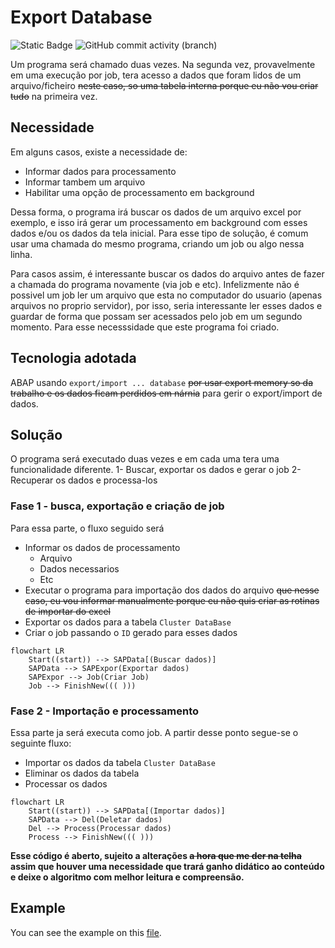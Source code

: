 
# Export Database


![Static Badge](https://img.shields.io/badge/development-abap-blue)
![GitHub commit activity (branch)](https://img.shields.io/github/commit-activity/t/edmilson-nascimento/export-database-cluster-background)


Um programa será chamado duas vezes. Na segunda vez, provavelmente em uma execução por job, tera acesso a dados que foram lidos de um arquivo/ficheiro ~~neste caso, so uma tabela interna porque eu não vou criar tudo~~ na primeira vez.

## Necessidade ##
Em alguns casos, existe a necessidade de:
- Informar dados para processamento
- Informar tambem um arquivo
- Habilitar uma opção de processamento em background

Dessa forma, o programa irá buscar os dados de um arquivo excel por exemplo, e isso irá gerar um processamento em background com esses dados e/ou os dados da tela inicial. Para esse tipo de solução, é comum usar uma chamada do mesmo programa, criando um job ou algo nessa linha. 

Para casos assim, é interessante buscar os dados do arquivo antes de fazer a chamada do programa novamente (via job e etc). Infelizmente não é possivel um job ler um arquivo que esta no computador do usuario (apenas arquivos no proprio servidor), por isso, seria interessante ler esses dados e guardar de forma que possam ser acessados pelo job em um segundo momento. Para esse necesssidade que este programa foi criado.


## Tecnologia adotada ##
ABAP usando `export/import ... database` ~~por usar export memory so da trabalho e os dados ficam perdidos em nárnia~~ para gerir o export/import de dados. 


## Solução ##
O programa será executado duas vezes e em cada uma tera uma funcionalidade diferente.
1- Buscar, exportar os dados e gerar o job
2- Recuperar os dados e processa-los

### Fase 1 - busca, exportação e criação de job ### 
Para essa parte, o fluxo seguido será
- Informar os dados de processamento
    - Arquivo
    - Dados necessarios
    - Etc
- Executar o programa para importação dos dados do arquivo ~~que nesse caso, eu vou informar manualmente porque eu não quis criar as rotinas de importar do excel~~
- Exportar os dados para a tabela `Cluster DataBase`
- Criar o job passando o `ID` gerado para esses dados
```mermaid
flowchart LR
    Start((start)) --> SAPData[(Buscar dados)]
    SAPData --> SAPExpor(Exportar dados)
    SAPExpor --> Job(Criar Job)
    Job --> FinishNew((( )))
```

### Fase 2 - Importação e processamento ###
Essa parte ja será executa como job. A partir desse ponto segue-se o seguinte fluxo:
- Importar os dados da tabela `Cluster DataBase`
- Eliminar os dados da tabela
- Processar os dados 

```mermaid
flowchart LR
    Start((start)) --> SAPData[(Importar dados)]
    SAPData --> Del(Deletar dados)
    Del --> Process(Processar dados)
    Process --> FinishNew((( )))
```

**Esse código é aberto, sujeito a alterações ~~a hora que me der na telha~~ assim que houver uma necessidade que trará ganho didático ao conteúdo e deixe o algoritmo com melhor leitura e compreensão.**

## Example

You can see the example on this [file](/class/cluster.abap).

